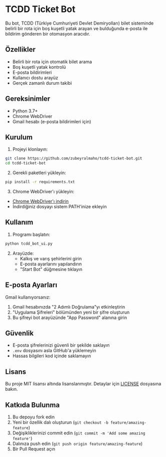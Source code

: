 # TCDD Ticket Bot

Bu bot, TCDD (Türkiye Cumhuriyeti Devlet Demiryolları) bilet sisteminde belirli bir rota için boş kuşetli yatak arayan ve bulduğunda e-posta ile bildirim gönderen bir otomasyon aracıdır.

## Özellikler

- Belirli bir rota için otomatik bilet arama
- Boş kuşetli yatak kontrolü
- E-posta bildirimleri
- Kullanıcı dostu arayüz
- Gerçek zamanlı durum takibi

## Gereksinimler

- Python 3.7+
- Chrome WebDriver
- Gmail hesabı (e-posta bildirimleri için)

## Kurulum

1. Projeyi klonlayın:
```bash
git clone https://github.com/zubeyralmaho/tcdd-ticket-bot.git
cd tcdd-ticket-bot
```

2. Gerekli paketleri yükleyin:
```bash
pip install -r requirements.txt
```

3. Chrome WebDriver'ı yükleyin:
- [Chrome WebDriver'ı indirin](https://sites.google.com/chromium.org/driver/)
- İndirdiğiniz dosyayı sistem PATH'inize ekleyin

## Kullanım

1. Programı başlatın:
```bash
python tcdd_bot_ui.py
```

2. Arayüzde:
   - Kalkış ve varış şehirlerini girin
   - E-posta ayarlarını yapılandırın
   - "Start Bot" düğmesine tıklayın

## E-posta Ayarları

Gmail kullanıyorsanız:
1. Gmail hesabınızda "2 Adımlı Doğrulama"yı etkinleştirin
2. "Uygulama Şifreleri" bölümünden yeni bir şifre oluşturun
3. Bu şifreyi bot arayüzünde "App Password" alanına girin

## Güvenlik

- E-posta şifrelerinizi güvenli bir şekilde saklayın
- `.env` dosyasını asla GitHub'a yüklemeyin
- Hassas bilgileri kod içinde saklamayın

## Lisans

Bu proje MIT lisansı altında lisanslanmıştır. Detaylar için [LICENSE](LICENSE) dosyasına bakın.

## Katkıda Bulunma

1. Bu depoyu fork edin
2. Yeni bir özellik dalı oluşturun (`git checkout -b feature/amazing-feature`)
3. Değişikliklerinizi commit edin (`git commit -m 'Add some amazing feature'`)
4. Dalınıza push edin (`git push origin feature/amazing-feature`)
5. Bir Pull Request açın 
